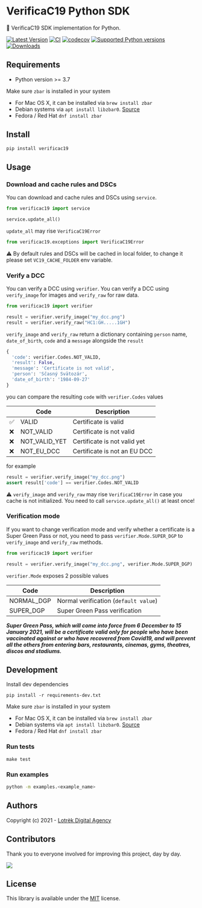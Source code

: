 # VerificaC19 Python SDK

🐍 VerificaC19 SDK implementation for Python.

[![Latest Version](https://img.shields.io/pypi/v/verificac19.svg)](https://pypi.python.org/pypi/verificac19/)
[![CI](https://github.com/lotrekagency/pyverificac19/actions/workflows/ci.yml/badge.svg)](https://github.com/lotrekagency/pyverificac19)
[![codecov](https://codecov.io/gh/lotrekagency/pyverificac19/branch/main/graph/badge.svg?token=UGMC9QK5F5)](https://codecov.io/gh/lotrekagency/pyverificac19)
[![Supported Python versions](https://img.shields.io/badge/python-3.7%2C%203.8%2C%203.9%2C%203.10-blue.svg)](https://pypi.python.org/pypi/verificac19/)
[![Downloads](https://img.shields.io/pypi/dm/verificac19.svg)](https://pypi.python.org/pypi/verificac19/)

## Requirements

- Python version >= 3.7

Make sure `zbar` is installed in your system
  * For Mac OS X, it can be installed via `brew install zbar`
  * Debian systems via `apt install libzbar0`. [Source](https://pypi.org/project/pyzbar/)
  * Fedora / Red Hat `dnf install zbar`

## Install

```sh
pip install verificac19
```

## Usage

### Download and cache rules and DSCs

You can download and cache rules and DSCs using `service`.

```python
from verificac19 import service

service.update_all()
```

`update_all` may rise `VerificaC19Error`

```py
from verificac19.exceptions import VerificaC19Error
```

⚠️ By default rules and DSCs will be cached in local folder, 
to change it please set `VC19_CACHE_FOLDER` env variable.

### Verify a DCC

You can verify a DCC using `verifier`. You can verify a DCC using 
`verify_image` for images and `verify_raw` for raw data.

```python
from verificac19 import verifier

result = verifier.verify_image("my_dcc.png")
result = verifier.verify_raw("HC1:GH.....1GH")
```

`verify_image` and `verify_raw` return a dictionary containing `person` name, 
`date_of_birth`, `code` and a `message` alongside the `result`

```python
{
  'code': verifier.Codes.NOT_VALID, 
  'result': False, 
  'message': 'Certificate is not valid', 
  'person': 'Sčasný Svätozár', 
  'date_of_birth': '1984-09-27'
}
```

you can compare the resulting `code` with `verifier.Codes` values

| | Code            | Description                              |
|-| --------------- | ---------------------------------------- |
|✅| VALID           | Certificate is valid                     |
|❌| NOT_VALID       | Certificate is not valid                 | 
|❌| NOT_VALID_YET   | Certificate is not valid yet             | 
|❌| NOT_EU_DCC      | Certificate is not an EU DCC             | 

for example 

```python
result = verifier.verify_image("my_dcc.png")
assert result['code'] == verifier.Codes.NOT_VALID
```

⚠️ `verify_image` and `verify_raw` may rise `VerificaC19Error` in case you cache 
is not initialized. You need to call `service.update_all()` at least once!

### Verification mode

If you want to change verification mode and verify whether a certificate is a 
Super Green Pass or not, you need to pass `verifier.Mode.SUPER_DGP` to 
`verify_image` and `verify_raw` methods.

```python
from verificac19 import verifier

result = verifier.verify_image("my_dcc.png", verifier.Mode.SUPER_DGP)
```

`verifier.Mode` exposes 2 possible values

| Code           | Description                              |
| -------------- | ---------------------------------------- |
| NORMAL_DGP     | Normal verification (`default value`)    |
| SUPER_DGP      | Super Green Pass verification            | 

***Super Green Pass, which will come into force from 6 December to 15 January 2021, 
will be a certificate valid only for people who have been vaccinated against 
or who have recovered from Covid19, and will prevent all the others from 
entering bars, restaurants, cinemas, gyms, theatres, discos and stadiums.***

## Development

Install dev dependencies

```
pip install -r requirements-dev.txt
```

Make sure `zbar` is installed in your system
  * For Mac OS X, it can be installed via `brew install zbar`
  * Debian systems via `apt install libzbar0`. [Source](https://pypi.org/project/pyzbar/)
  * Fedora / Red Hat `dnf install zbar`

### Run tests

```
make test
``` 

### Run examples

```sh
python -m examples.<example_name>
```

## Authors
Copyright (c) 2021 - [Lotrèk Digital Agency](https://lotrek.it/)

## Contributors
Thank you to everyone involved for improving this project, day by day.

<a href="https://github.com/lotrekagency/pyverificac19">
  <img
  src="https://contributors-img.web.app/image?repo=lotrekagency/pyverificac19"
  />
</a>

## License
This library is available under the [MIT](https://opensource.org/licenses/mit-license.php) license.
